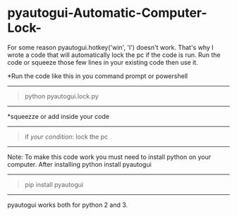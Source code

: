 # pyautogui-Automatic-Computer-Lock-
For some reason pyautogui.hotkey('win', 'l') doesn't work. That's why I wrote a code that will automatically lock the pc if the code is run. Run the code or squeeze those few lines in your existing code then use it. 

*Run the code like this in you command prompt or powershell
________________________________________
 >python pyautogui.lock.py
----------------------------------------
*squeezze or add inside your code
______________________________________
>if _your condition_:
     lock the pc
---------------------------------------
Note:
To make this code work you must need to install python on your computer. 
After installing python install pyautogui 
___________________________________________________
 >pip install pyautogui
---------------------------------------------------
pyautogui works both for python 2 and 3.

